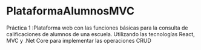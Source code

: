 # PlataformaAlumnosMVC
Práctica 1 :Plataforma web con las funciones básicas para la consulta de calificaciones de alumnos de una escuela. Utilizando las tecnologías React, MVC y .Net Core para implementar las operaciones CRUD
